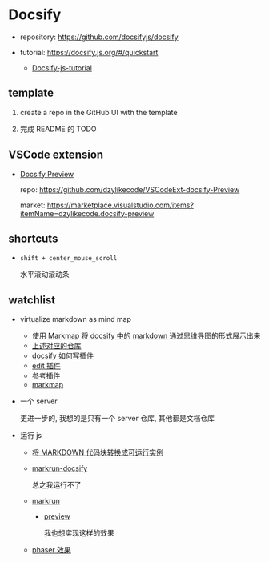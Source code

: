 # Docsify

- repository: https://github.com/docsifyjs/docsify
- tutorial: https://docsify.js.org/#/quickstart

  - [Docsify-js-tutorial](https://github.com/MichaelCurrin/docsify-js-tutorial)

## template

[](template.html ":include :type=code html")

1. create a repo in the GitHub UI with the template

2. 完成 README 的 TODO

## VSCode extension

- [Docsify Preview](https://dzylikecode.github.io/VSCodeExt-docsify-Preview/#/)

  repo: https://github.com/dzylikecode/VSCodeExt-docsify-Preview

  market: https://marketplace.visualstudio.com/items?itemName=dzylikecode.docsify-preview

## shortcuts

- `shift + center_mouse_scroll`

  水平滚动滚动条

## watchlist

- virtualize markdown as mind map

  - [使用 Markmap 将 docsify 中的 markdown 通过思维导图的形式展示出来](https://zhuanlan.zhihu.com/p/352795634)
  - [上述对应的仓库](https://gitee.com/xsro/college-notes/)
  - [docsify 如何写插件](https://docsify.js.org/#/plugins)
  - [edit 插件](https://github.com/njleonzhang/docsify-edit-on-github)
  - [参考插件](https://github.com/njleonzhang/docsify-edit-on-github/blob/master/index.js)
  - [markmap](https://github.com/gera2ld/markmap/tree/master/packages/markmap-autoloader#markmap-autoloader)

- 一个 server

  更进一步的, 我想的是只有一个 server 仓库, 其他都是文档仓库

- 运行 js

  - [将 MARKDOWN 代码块转换成可运行实例](https://smohan.net/blog/xbbqk9)
  - [markrun-docsify](https://github.com/markrun/markrun-docsify)

    总之我运行不了

  - [markrun](https://github.com/markrun/markrun)

    - [preview](https://markrun.github.io/markrun/)

      我也想实现这样的效果

  - [phaser 效果](https://phaser.io/examples/v3/view/actions/grid-align)
